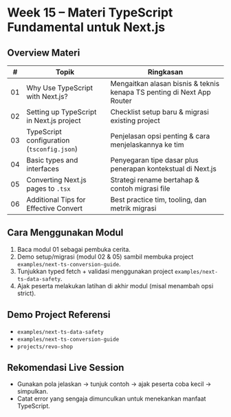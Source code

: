 # Week 15 – Materi TypeScript Fundamental untuk Next.js

## Overview Materi
| # | Topik | Ringkasan |
| --- | --- | --- |
| 01 | Why Use TypeScript with Next.js? | Mengaitkan alasan bisnis & teknis kenapa TS penting di Next App Router |
| 02 | Setting up TypeScript in Next.js project | Checklist setup baru & migrasi existing project |
| 03 | TypeScript configuration (`tsconfig.json`) | Penjelasan opsi penting & cara menjelaskannya ke tim |
| 04 | Basic types and interfaces | Penyegaran tipe dasar plus penerapan kontekstual di Next.js |
| 05 | Converting Next.js pages to `.tsx` | Strategi rename bertahap & contoh migrasi file |
| 06 | Additional Tips for Effective Convert | Best practice tim, tooling, dan metrik migrasi |

## Cara Menggunakan Modul
1. Baca modul 01 sebagai pembuka cerita.
2. Demo setup/migrasi (modul 02 & 05) sambil membuka project `examples/next-ts-conversion-guide`.
3. Tunjukkan typed fetch + validasi menggunakan project `examples/next-ts-data-safety`.
4. Ajak peserta melakukan latihan di akhir modul (misal menambah opsi strict).

## Demo Project Referensi
- `examples/next-ts-data-safety`
- `examples/next-ts-conversion-guide`
- `projects/revo-shop`

## Rekomendasi Live Session
- Gunakan pola jelaskan → tunjuk contoh → ajak peserta coba kecil → simpulkan.
- Catat error yang sengaja dimunculkan untuk menekankan manfaat TypeScript.
